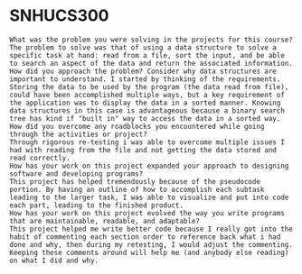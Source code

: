 # SNHUCS300


    What was the problem you were solving in the projects for this course?
    The problem to solve was that of using a data structure to solve a specific task at hand: read from a file, sort the input, and be able to search an aspect of the data and return the associated information.
    How did you approach the problem? Consider why data structures are important to understand. I started by thinking of the requirements. Storing the data to be used by the program (the data read from file), could have been accomplished multiple ways, but a key requirement of the application was to display the data in a sorted manner. Knowing data structures in this case is advantageous because a binary search tree has kind if "built in" way to access the data in a sorted way.
    How did you overcome any roadblocks you encountered while going through the activities or project?
    Through rigorous re-testing i was able to overcome multiple issues I had with reading from the file and not getting the data stored and read correctly.
    How has your work on this project expanded your approach to designing software and developing programs?
    This project has helped tremendously because of the pseudocode portion. By having an outline of how to accomplish each subtask leading to the larger task, I was able to visualize and put into code each part, leading to the finished product.
    How has your work on this project evolved the way you write programs that are maintainable, readable, and adaptable?
    This project helped me write better code because I really got into the habit of commenting each section order to reference back what i had done and why, then during my retesting, I would adjust the commenting. Keeping these comments around will help me (and anybody else reading) on what I did and why.

    
